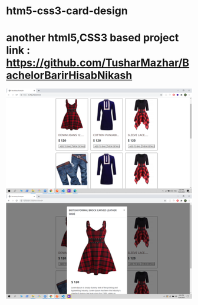 # htm5-css3-card-design
# another html5,CSS3 based project link : https://github.com/TusharMazhar/BachelorBarirHisabNikash
![Test Image 1](card.png)
![Test Image 1](stylecard.png)
